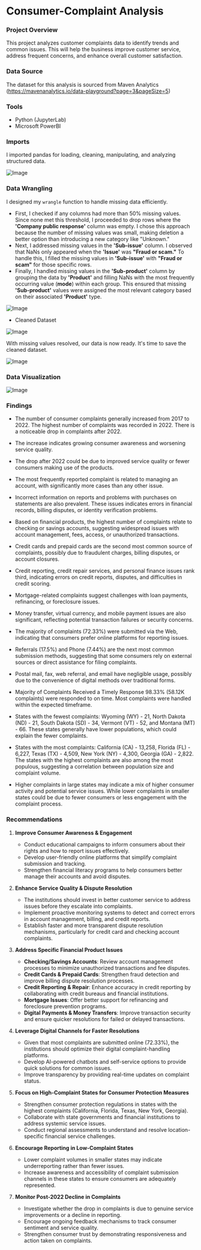 # Consumer-Complaint Analysis

### Project Overview

This project analyzes customer complaints data to identify trends and common issues. This will help the business improve customer service, address frequent concerns, and enhance overall customer satisfaction.

### Data Source

The dataset for this analysis is sourced from Maven Analytics (https://mavenanalytics.io/data-playground?page=3&pageSize=5)

### Tools

- Python (JupyterLab)
- Microsoft PowerBI

### Imports

I imported pandas for loading, cleaning, manipulating, and analyzing structured data.

![Image](https://github.com/user-attachments/assets/f1c24033-ff21-4bc5-b54e-470ee11bbcf6)

### Data Wrangling

I designed my `wrangle` function to handle missing data efficiently.  
- First, I checked if any columns had more than 50% missing values. Since none met this threshold, I proceeded to drop rows where the **'Company public response'** column was empty. I chose this approach because the number of missing values was small, making deletion a better option than introducing a new category like "Unknown."
- Next, I addressed missing values in the **'Sub-issue'** column. I observed that NaNs only appeared when the **'Issue'** was **"Fraud or scam."** To handle this, I filled the missing values in **'Sub-issue'** with **"Fraud or scam"** for those specific rows.
- Finally, I handled missing values in the **'Sub-product'** column by grouping the data by **'Product'** and filling NaNs with the most frequently occurring value (**mode**) within each group. This ensured that missing **'Sub-product'** values were assigned the most relevant category based on their associated **'Product'** type.

![Image](https://github.com/user-attachments/assets/b3f23db3-dbcd-428a-aeb9-361b0e502d07)

- Cleaned Dataset
  
![Image](https://github.com/user-attachments/assets/60f2abe9-619a-4e48-90dd-693f63be2a32)

With missing values resolved, our data is now ready. It's time to save the cleaned dataset.

![Image](https://github.com/user-attachments/assets/9b1f1c5d-4c69-4c88-be91-9d00dfcf817e)

### Data Visualization

![Image](https://github.com/user-attachments/assets/7bb6d8fb-0fd1-42a6-996a-bd0ea4f066cb)

### Findings

- The number of consumer complaints generally increased from 2017 to 2022. The highest number of complaints was recorded in 2022. There is a noticeable drop in complaints after 2022.
- The increase indicates growing consumer awareness and worsening service quality.
- The drop after 2022 could be due to improved service quality or fewer consumers making use of the products.

- The most frequently reported complaint is related to managing an account, with significantly more cases than any other issue.
- Incorrect information on reports and problems with purchases on statements are also prevalent. These issues indicates errors in financial records, billing disputes, or identity verification problems.

- Based on financial products, the highest number of complaints relate to checking or savings accounts, suggesting widespread issues with account management, fees, access, or unauthorized transactions.
- Credit cards and prepaid cards are the second most common source of complaints, possibly due to fraudulent charges, billing disputes, or account closures.
- Credit reporting, credit repair services, and personal finance issues rank third, indicating errors on credit reports, disputes, and difficulties in credit scoring.
- Mortgage-related complaints suggest challenges with loan payments, refinancing, or foreclosure issues.
- Money transfer, virtual currency, and mobile payment issues are also significant, reflecting potential transaction failures or security concerns.

- The majority of complaints (72.33%) were submitted via the Web, indicating that consumers prefer online platforms for reporting issues.
- Referrals (17.5%) and Phone (7.44%) are the next most common submission methods, suggesting that some consumers rely on external sources or direct assistance for filing complaints.
- Postal mail, fax, web referral, and email have negligible usage, possibly due to the convenience of digital methods over traditional forms.

- Majority of Complaints Received a Timely Response 98.33% (58.12K complaints) were responded to on time. Most complaints were handled within the expected timeframe.
- States with the fewest complaints: Wyoming (WY) - 21, North Dakota (ND) - 21, South Dakota (SD) - 34, Vermont (VT) - 52, and Montana (MT) - 66. These states generally have lower populations, which could explain the fewer complaints.
- States with the most complaints: California (CA) - 13,258, Florida (FL) - 6,227, Texas (TX) - 4,509, New York (NY) - 4,300, Georgia (GA) - 2,822. The states with the highest complaints are also among the most populous, suggesting a correlation between population size and complaint volume.
- Higher complaints in large states may indicate a mix of higher consumer activity and potential service issues. While lower complaints in smaller states could be due to fewer consumers or less engagement with the complaint process.

### Recommendations

1. **Improve Consumer Awareness & Engagement**  
   - Conduct educational campaigns to inform consumers about their rights and how to report issues effectively.  
   - Develop user-friendly online platforms that simplify complaint submission and tracking.  
   - Strengthen financial literacy programs to help consumers better manage their accounts and avoid disputes.  

2. **Enhance Service Quality & Dispute Resolution**  
   - The institutions should invest in better customer service to address issues before they escalate into complaints.  
   - Implement proactive monitoring systems to detect and correct errors in account management, billing, and credit reports.  
   - Establish faster and more transparent dispute resolution mechanisms, particularly for credit card and checking account complaints.  

3. **Address Specific Financial Product Issues**  
   - **Checking/Savings Accounts**: Review account management processes to minimize unauthorized transactions and fee disputes.  
   - **Credit Cards & Prepaid Cards**: Strengthen fraud detection and improve billing dispute resolution processes.  
   - **Credit Reporting & Repair**: Enhance accuracy in credit reporting by collaborating with credit bureaus and financial institutions.  
   - **Mortgage Issues**: Offer better support for refinancing and foreclosure prevention programs.  
   - **Digital Payments & Money Transfers**: Improve transaction security and ensure quicker resolutions for failed or delayed transactions.  

4. **Leverage Digital Channels for Faster Resolutions**  
   - Given that most complaints are submitted online (72.33%), the institutions should optimize their digital complaint-handling platforms.  
   - Develop AI-powered chatbots and self-service options to provide quick solutions for common issues.  
   - Improve transparency by providing real-time updates on complaint status.  

5. **Focus on High-Complaint States for Consumer Protection Measures**  
   - Strengthen consumer protection regulations in states with the highest complaints (California, Florida, Texas, New York, Georgia).  
   - Collaborate with state governments and financial institutions to address systemic service issues.  
   - Conduct regional assessments to understand and resolve location-specific financial service challenges.  

6. **Encourage Reporting in Low-Complaint States**  
   - Lower complaint volumes in smaller states may indicate underreporting rather than fewer issues.  
   - Increase awareness and accessibility of complaint submission channels in these states to ensure consumers are adequately represented.  

7. **Monitor Post-2022 Decline in Complaints**  
   - Investigate whether the drop in complaints is due to genuine service improvements or a decline in reporting.  
   - Encourage ongoing feedback mechanisms to track consumer sentiment and service quality.  
   - Strengthen consumer trust by demonstrating responsiveness and action taken on complaints.  

